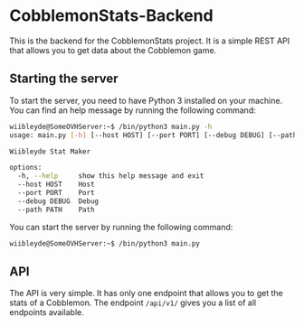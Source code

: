 # CobblemonStats-Backend

This is the backend for the CobblemonStats project. It is a simple REST API that allows you to get data about the Cobblemon game.

## Starting the server

To start the server, you need to have Python 3 installed on your machine. You can find an help message by running the following command:
```bash
wiibleyde@SomeOVHServer:~$ /bin/python3 main.py -h
usage: main.py [-h] [--host HOST] [--port PORT] [--debug DEBUG] [--path PATH]

Wiibleyde Stat Maker

options:
  -h, --help     show this help message and exit
  --host HOST    Host
  --port PORT    Port
  --debug DEBUG  Debug
  --path PATH    Path
```

You can start the server by running the following command:
```bash
wiibleyde@SomeOVHServer:~$ /bin/python3 main.py
```

## API

The API is very simple. It has only one endpoint that allows you to get the stats of a Cobblemon. The endpoint `/api/v1/` gives you a list of all endpoints available.

